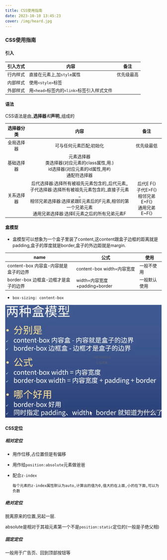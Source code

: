 ```yaml
---
title: CSS使用指南
date: 2023-10-10 13:45:23
cover: /img/heard.jpg
---
```

### CSS使用指南

#### 引入

| 引入方式 | 内容                                       | 备注       |
| -------- | ------------------------------------------ | ---------- |
| 行内样式 | 直接在元素上,加`style`属性                 | 优先级最高 |
| 内部样式 | 使用`<style>`标签                          |            |
| 外部样式 | 用`<head>`标签内的`<link>`标签引入样式文件 |            |

#### 语法

CSS语法是由_**选择器**_和_**声明**_组成的

| 选择器分类 |                             内容                             |                             备注                             |
| :--------: | :----------------------------------------------------------: | :----------------------------------------------------------: |
| 全局选择器 |                   可与任何元素匹配;初始化                    |                          优先级最低                          |
| 基础选择器 | 元素选择器<br />类选择器(对应元素的class属性,用.)<br />id选择器(对应元素的id属性,用#)<br />通配符选择器 |                                                              |
| 关系选择器 | 后代选择器:选择所有被祖先元素包含的_后代元素_<br />子代选择器:选择所有被祖先元素包含的_直接子元素_<br />相邻兄弟选择器:选择紧跟E元素后的F元素,相邻的第一个兄弟元素<br />通用兄弟选择器:选择E元素之后的所有兄弟元素F | 后代E F{}<br />子代E>F{}<br />相邻兄弟 E+F{}<br />通用兄弟 E~F{} |

#### 盒模型

* 盒模型可以想象为一个盒子里装了content,这content跟盒子边框的距离就是padding,盒子的厚度就是border,盒子的外边距就是margin.

| name                                  | 公式                          | 使用         |
| ------------------------------------- | ----------------------------- | ------------ |
| content-box 内容盒-内容就是盒子的边界 | content-box width=内容宽度    | 一般不使用   |
| border-box 边框盒-边框才是盒子的边界  | width=内容宽度+padding+border | 一般默认使用 |

* `box-sizing: content-box`

![盒模型](./CSS使用指南/盒模型.png)

#### CSS定位

##### 相对定位

* 用作位移,占位置但是有偏移

* 用作给`position:absolute`元素做爸爸

* 配合`z-index`

  `每个元素的z-index属性默认为auto,计算出的值为0,值大的在上面,小的在下面,可以为负数`

##### 绝对定位

脱离原来的位置,另起一层.

absolute是相对于其祖元素第一个不是`position:static`定位的(一般是子绝父相)

##### 固定定位

一般用于广告页、回到顶部按钮等

